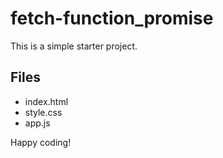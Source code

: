# fetch-function_promise

This is a simple starter project.

## Files
- index.html
- style.css
- app.js

Happy coding!
